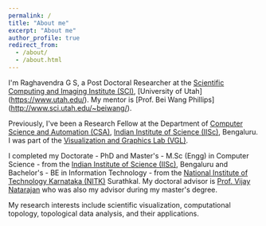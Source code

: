 ```yaml
---
permalink: /
title: "About me"
excerpt: "About me"
author_profile: true
redirect_from: 
  - /about/
  - /about.html
---
```


I'm Raghavendra G S, a Post Doctoral Researcher at the [Scientific Computing and Imaging Institute (SCI)](https://www.sci.utah.edu/), [University of Utah] (https://www.utah.edu/). My mentor is [Prof. Bei Wang Phillips] (http://www.sci.utah.edu/~beiwang/). 

Previously, I've been a Research Fellow at the Department of [Computer Science and Automation (CSA)](https://www.csa.iisc.ac.in/), [Indian Institute of Science (IISc)](https://iisc.ac.in/), Bengaluru. I was part of the [Visualization and Graphics Lab (VGL)](https://vgl.csa.iisc.ac.in/). 

I completed my Doctorate - PhD and Master's - M.Sc (Engg) in Computer Science - from the [Indian Institute of Science (IISc)](https://iisc.ac.in/), Bengaluru and Bachelor's - BE in Information Technology - from the [National Institute of Technology Karnataka (NITK)](https://www.nitk.ac.in) Surathkal. My doctoral advisor is [Prof. Vijay Natarajan](https://csa.iisc.ac.in/~vijayn/) who was also my advisor during my master's degree. 

My research interests include scientific visualization, computational topology, topological data analysis, and their applications.

